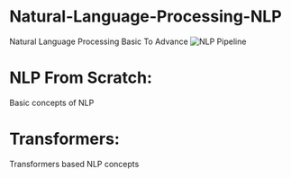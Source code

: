 # Natural-Language-Processing-NLP
Natural Language Processing Basic To Advance
![NLP Pipeline](https://activewizards.com/content/blog/Top_8_NLP_Algorithms/00.jpg)
# NLP From Scratch:
Basic concepts of NLP

# Transformers:
Transformers based NLP concepts
